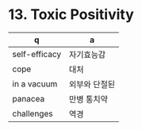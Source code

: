 # 13. Toxic Positivity

 q  | a
--- | ---
self-efficacy		| 자기효능감
cope			| 대처
in a vacuum		| 외부와 단절된
panacea			| 만병 통치약
challenges		| 역경
